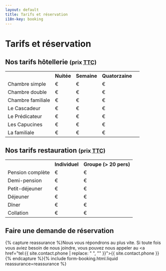 ```yaml
---
layout: default
title: Tarifs et réservation
i18n-key: booking
---
```

# Tarifs et réservation

## Nos tarifs hôtellerie <small>(prix <abbr title="Toutes Taxes Comprises">TTC</abbr>)</small> 

<table>
<tbody><tr>
<th></th>
<th>Nuitée</th>
<th>Semaine</th>
<th>Quatorzaine</th>
</tr>
<tr>
<td>Chambre simple</td>
<td>€</td>
<td>€</td>
<td>€</td>
</tr>
<tr>
<td>Chambre double</td>
<td> €</td>
<td>€</td>
<td>€</td>
</tr>
<tr>
<td>Chambre familiale</td>
<td> €</td>
<td>€</td>
<td>€</td>
<td></td>
</tr>
<tr>
<td>Le Cascadeur</td>
<td> €</td>
<td>€</td>
<td>€</td>
</tr>
<tr>
<td>Le Prédicateur</td>
<td> €</td>
<td>€</td>
<td>€</td>
</tr>
<tr>
<td>Les Capucines</td>
<td> €</td>
<td>€</td>
<td>€</td>
</tr>
<tr>
<td>La familiale</td>
<td> €</td>
<td>€</td>
<td>€</td>
</tr>
</tbody></table>

## Nos tarifs restauration <small>(prix <abbr title="Toutes Taxes Comprises">TTC</abbr>)</small> 

<table>
<tbody><tr>
<th></th>
<th>Individuel</th>
<th>Groupe (> 20 pers)</th>
</tr>
<tr>
<td>Pension complète</td>
<td>€</td>
<td>€</td>
</tr>
<tr>
<td>Demi-pension</td>
<td> €</td>
<td>€</td>
</tr>
<tr>
<td>Petit-déjeuner</td>
<td> €</td>
<td>€</td>
</tr>
<tr>
<td>Déjeuner</td>
<td> €</td>
<td>€</td>
</tr>
<tr>
<td>Dîner</td>
<td> €</td>
<td>€</td>
</tr>
<tr>
<td>Collation</td>
<td> €</td>
<td>€</td>
</tr>
</tbody></table>

## Faire une demande de réservation

{% capture reassurance %}Nous vous répondrons au plus vite. Si toute fois vous aviez besoin de nous joindre, vous pouvez nous appeler au <a href="tel:{{ site.contact.phone | replace: " ", "" }}">{{ site.contact.phone }}</a>{% endcapture %}{% include form-booking.html.liquid reassurance=reassurance %}
